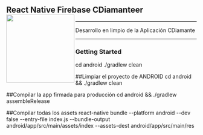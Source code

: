## React Native Firebase CDiamanteer<a href="https://invertase.io/oss/react-native-firebase"><img align="left" src="https://i.imgur.com/JIyBtKW.png" width="180px"></a>

---

Desarrollo en limpio de la Aplicación CDiamante

---


### Getting Started

cd android ./gradlew clean





##Limpiar el proyecto de ANDROID
cd android && ./gradlew clean


##Compilar la app firmada para producción
cd android && ./gradlew assembleRelease


##Compilar todas los assets
react-native bundle --platform android --dev false --entry-file index.js --bundle-output android/app/src/main/assets/index --assets-dest android/app/src/main/res





